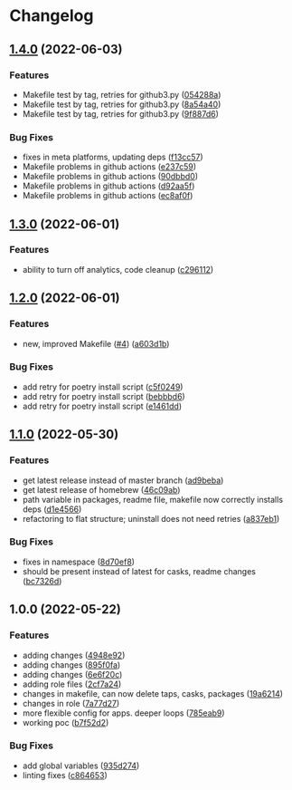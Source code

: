 # Changelog

## [1.4.0](https://github.com/wayofdev/ansible-role-homebrew/compare/v1.3.0...v1.4.0) (2022-06-03)


### Features

* Makefile test by tag, retries for github3.py ([054288a](https://github.com/wayofdev/ansible-role-homebrew/commit/054288aaecb7a047a4f186c50bc5989404dd22c7))
* Makefile test by tag, retries for github3.py ([8a54a40](https://github.com/wayofdev/ansible-role-homebrew/commit/8a54a40f0e053ead7c4b40fb8c2957e5b613f923))
* Makefile test by tag, retries for github3.py ([9f887d6](https://github.com/wayofdev/ansible-role-homebrew/commit/9f887d64bba668b5f2c61b79cd142ed6ba3672ff))


### Bug Fixes

* fixes in meta platforms, updating deps ([f13cc57](https://github.com/wayofdev/ansible-role-homebrew/commit/f13cc57b78c8dce97b03385ac1e033752dcc6a40))
* Makefile problems in github actions ([e237c59](https://github.com/wayofdev/ansible-role-homebrew/commit/e237c596968de704bf39dcf0a7b767f92629c574))
* Makefile problems in github actions ([90dbbd0](https://github.com/wayofdev/ansible-role-homebrew/commit/90dbbd0c6e1c47ac96f04186d18b39e1c3cc21fe))
* Makefile problems in github actions ([d92aa5f](https://github.com/wayofdev/ansible-role-homebrew/commit/d92aa5f5b0a25a2d2a0102d6609b835a35f089a9))
* Makefile problems in github actions ([ec8af0f](https://github.com/wayofdev/ansible-role-homebrew/commit/ec8af0fda011672858fd55151bdde8b59fac0ec7))

## [1.3.0](https://github.com/wayofdev/ansible-role-homebrew/compare/v1.2.0...v1.3.0) (2022-06-01)


### Features

* ability to turn off analytics, code cleanup ([c296112](https://github.com/wayofdev/ansible-role-homebrew/commit/c296112461c028274f4bc8bbe96235ab03756d59))

## [1.2.0](https://github.com/wayofdev/ansible-role-homebrew/compare/v1.1.0...v1.2.0) (2022-06-01)


### Features

* new, improved Makefile ([#4](https://github.com/wayofdev/ansible-role-homebrew/issues/4)) ([a603d1b](https://github.com/wayofdev/ansible-role-homebrew/commit/a603d1baafb659faf81f6f674349f6e1aba3e5f9))


### Bug Fixes

* add retry for poetry install script ([c5f0249](https://github.com/wayofdev/ansible-role-homebrew/commit/c5f0249646b14cc1d4fe33ded4213c8babf0b8af))
* add retry for poetry install script ([bebbbd6](https://github.com/wayofdev/ansible-role-homebrew/commit/bebbbd6aa19ddf42570e4accea2941956f77a314))
* add retry for poetry install script ([e1461dd](https://github.com/wayofdev/ansible-role-homebrew/commit/e1461dd49d91f86f87992911b2f99e0fa22d472c))

## [1.1.0](https://github.com/wayofdev/ansible-role-homebrew/compare/v1.0.0...v1.1.0) (2022-05-30)


### Features

* get latest release instead of master branch ([ad9beba](https://github.com/wayofdev/ansible-role-homebrew/commit/ad9bebad1f5c497642dab8efa138769a3b03001e))
* get latest release of homebrew ([46c09ab](https://github.com/wayofdev/ansible-role-homebrew/commit/46c09abf3e6ff71512ade14972e3770ba05e067d))
* path variable in packages, readme file, makefile now correctly installs deps ([d1e4566](https://github.com/wayofdev/ansible-role-homebrew/commit/d1e45660a4d2493730829efa725fc9343456e858))
* refactoring to flat structure; uninstall does not need retries ([a837eb1](https://github.com/wayofdev/ansible-role-homebrew/commit/a837eb1969f53273c5b31833733175f011cccee4))


### Bug Fixes

* fixes in namespace ([8d70ef8](https://github.com/wayofdev/ansible-role-homebrew/commit/8d70ef848c67af0f8e75064e20a015ab240eb9ac))
* should be present instead of latest for casks, readme changes ([bc7326d](https://github.com/wayofdev/ansible-role-homebrew/commit/bc7326dc0418e7b2928220de7336b2925e545ef5))

## 1.0.0 (2022-05-22)


### Features

* adding changes ([4948e92](https://github.com/wayofdev/ansible-role-homebrew/commit/4948e921f0ba2bac64e10b400764f7fd7dc9c548))
* adding changes ([895f0fa](https://github.com/wayofdev/ansible-role-homebrew/commit/895f0fa00ba863da2e3b227536144d4e49e71a6b))
* adding changes ([6e6f20c](https://github.com/wayofdev/ansible-role-homebrew/commit/6e6f20cb4a4af1af99c88af4507fd4bbdfdb5672))
* adding role files ([2cf7a24](https://github.com/wayofdev/ansible-role-homebrew/commit/2cf7a247e93bafc49d91a03a8cd609d9c0a70194))
* changes in makefile, can now delete taps, casks, packages ([19a6214](https://github.com/wayofdev/ansible-role-homebrew/commit/19a6214f21ce0e2777ac36b74e509d9c44be08d0))
* changes in role ([7a77d27](https://github.com/wayofdev/ansible-role-homebrew/commit/7a77d2706a3a4da150ccf2dadc44a605891afd5e))
* more flexible config for apps. deeper loops ([785eab9](https://github.com/wayofdev/ansible-role-homebrew/commit/785eab91e43530c6d135b2d56289425af9ad28dd))
* working poc ([b7f52d2](https://github.com/wayofdev/ansible-role-homebrew/commit/b7f52d2820118884cb38467f9a399aee80b73dbd))


### Bug Fixes

* add global variables ([935d274](https://github.com/wayofdev/ansible-role-homebrew/commit/935d274c289eff5734d16bcc79807d9b54a5cddf))
* linting fixes ([c864653](https://github.com/wayofdev/ansible-role-homebrew/commit/c8646538a51dde2bed708f2b35aef6c6d8e15be7))
